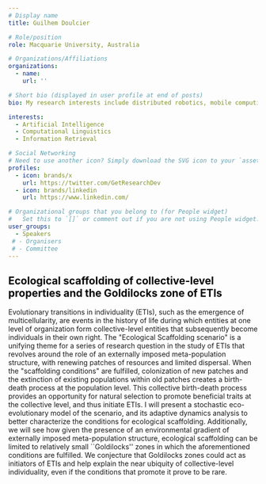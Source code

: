 ```yaml
---
# Display name
title: Guilhem Doulcier

# Role/position
role: Macquarie University, Australia

# Organizations/Affiliations
organizations:
  - name: 
    url: ''

# Short bio (displayed in user profile at end of posts)
bio: My research interests include distributed robotics, mobile computing and programmable matter.

interests:
  - Artificial Intelligence
  - Computational Linguistics
  - Information Retrieval

# Social Networking
# Need to use another icon? Simply download the SVG icon to your `assets/media/icons/` folder.
profiles:
  - icon: brands/x
    url: https://twitter.com/GetResearchDev
  - icon: brands/linkedin
    url: https://www.linkedin.com/

# Organizational groups that you belong to (for People widget)
#   Set this to `[]` or comment out if you are not using People widget.
user_groups:
  - Speakers
 # - Organisers
 # - Committee
---
```


<h2 style="color: #050505; text-align: left;">Ecological scaffolding of collective-level properties and the Goldilocks zone of ETIs</h2>

Evolutionary transitions in individuality (ETIs), such as the emergence of multicellularity, are events in the history of life during which entities at one level of organization form collective-level entities that subsequently become individuals in their own right. The "Ecological Scaffolding scenario" is a unifying theme for a series of research question in the study of ETIs that revolves around the role of an externally imposed meta-population structure, with renewing patches of resources and limited dispersal. When the "scaffolding conditions" are fulfilled, colonization of new patches and the extinction of existing populations within old patches creates a birth-death process at the population level. This collective birth-death process provides an opportunity for natural selection to promote beneficial traits at the collective level, and thus initiate ETIs. I will present a stochastic eco-evolutionary model of the scenario, and its adaptive dynamics analysis to better characterize the conditions for ecological scaffolding. Additionally, we will see how given the presence of an environmental gradient of externally imposed meta-population structure, ecological scaffolding can be limited to relatively small ``Goldilocks'' zones in which the aforementioned conditions are fulfilled. We conjecture that Goldilocks zones could act as initiators of ETIs and help explain the near ubiquity of collective-level individuality, even if the conditions that promote it prove to be rare.

